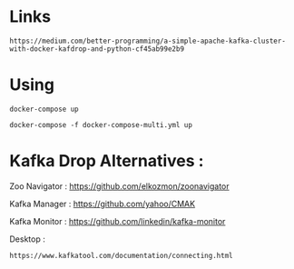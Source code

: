 # Links

```
https://medium.com/better-programming/a-simple-apache-kafka-cluster-with-docker-kafdrop-and-python-cf45ab99e2b9
```

# Using

```
docker-compose up

docker-compose -f docker-compose-multi.yml up
```

# Kafka Drop Alternatives :

Zoo Navigator : https://github.com/elkozmon/zoonavigator

Kafka Manager : https://github.com/yahoo/CMAK

Kafka Monitor : https://github.com/linkedin/kafka-monitor

Desktop :
```
https://www.kafkatool.com/documentation/connecting.html
```



